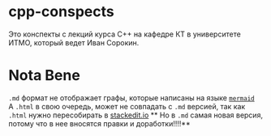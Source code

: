 # cpp-conspects
Это конспекты с лекций курса С++ на кафедре КТ в университете ИТМО, который ведет Иван Сорокин.
# Nota Bene
`.md` формат не отображает графы, которые написаны на языке [`mermaid`](https://mermaidjs.github.io/)  
А `.html` в свою очередь, может не совпадать с `.md` версией, так как `.html` нужно пересобирать в [stackedit.io](https://stackedit.io) 
** Но в `.md` самая новая версия, потому что в нее вносятся правки и доработки!!!!**
